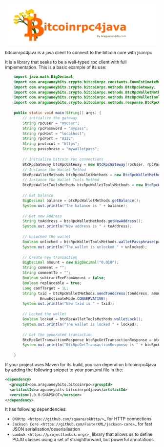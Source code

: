 <img src="resources/bitcoinrpc4java.png" alt="bitcoinrpc4java text" width="800" />


bitcoinrpc4java is a java client to connect to the bitcoin core with jsonrpc


It is a library that seeks to be a well-typed rpc client with full implementation. This is a basic example of its use:

```java
    import java.math.BigDecimal;
    import com.araguaneybits.crypto.bitcoinrpc.constants.EnumEstimateMode;
    import com.araguaneybits.crypto.bitcoinrpc.methods.BtcRpcGateway;
    import com.araguaneybits.crypto.bitcoinrpc.methods.BtcRpcWalletMethods;
    import com.araguaneybits.crypto.bitcoinrpc.methods.BtcRpcWalletToolsMethods;
    import com.araguaneybits.crypto.bitcoinrpc.methods.response.BtcRpcGetTransactionResponse;

    public static void main(String[] args) {
        // initialize the gateway
        String rpcUser = "myuser";
        String rpcPassword = "mypass";
        String rpcHost = "localhost";
        String rpcPort = "8332";
        String protocol = "https";
        String passphrase = "mywalletpass";
        
        // Initialize bitcoin rpc connections
        BtcRpcGateway btcRpcGateway = new BtcRpcGateway(rpcUser, rpcPassword, rpcHost, rpcPort, protocol);
        // Instance the Wallet Method
        BtcRpcWalletMethods btcRpcWalletMethods = new BtcRpcWalletMethods(btcRpcGateway);
        // Instance the Wallet Tools Method
        BtcRpcWalletToolsMethods btcRpcWalletToolsMethods = new BtcRpcWalletToolsMethods(btcRpcGateway);

        // Get balance
        BigDecimal balance = btcRpcWalletMethods.getBalance();
        System.out.println("The balance is " + balance);

        // Get new Address
        String toAddress = btcRpcWalletMethods.getNewAddress();
        System.out.println("New address is " + toAddress);

        // Unlocked the wallet
        Boolean unlocked = btcRpcWalletToolsMethods.walletPassphrase(passphrase, 30L);
        System.out.println("The wallet is unlocked " + unlocked);

        // Create new transaction
        BigDecimal amount = new BigDecimal("0.010");
        String comment = "";
        String commentTo = "";
        Boolean subtractFeeFromAmount = false;
        Boolean replaceable = true;
        Long confTarget = 1L;
        String txid = btcRpcWalletMethods.sendToAddress(toAddress, amount, comment, commentTo, subtractFeeFromAmount, replaceable, confTarget,
                EnumEstimateMode.CONSERVATIVE);
        System.out.println("New txid is " + txid);

        // Locked the wallet
        Boolean locked = btcRpcWalletToolsMethods.walletLock();
        System.out.println("The wallet is locked " + locked);

        // Get the generated transaction
        BtcRpcGetTransactionResponse btcRpcGetTransactionResponse = btcRpcWalletMethods.getTransaction(txid);
        System.out.println("BtcRpcGetTransactionResponse is " + btcRpcGetTransactionResponse);
    
    }
```

If your project uses Maven for its build, you can depend on bitcoinrpc4java by adding the following snippet to your pom.xml file in the:

```xml
<dependency>
  <groupId>com.araguaneybits.bitcoinrpc</groupId>
  <artifactId>araguaneybits-bitcoinrpc4java</artifactId>
  <version>1.0.0-SNAPSHOT</version>
</dependency>
```

It has following dependencies:

- `OKHttp <https://github.com/square/okhttp/>`_ for HTTP connections
- `Jackson Core <https://github.com/FasterXML/jackson-core>`_ for fast JSON serialisation/deserialisation
- `Lombok <https://projectlombok.org/>`_ library that allows us to define POJO classes using a set of straightforward, but powerful annotations
